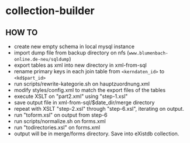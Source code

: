 # collection-builder

## HOW TO 
* create new empty schema in local mysql instance
* import dump file from backup directory on nfs (`www.blumenbach-online.de-neu/sqldump`)
* export tables as xml into new directory in xml-from-sql
* rename primary keys in each join table from `<kerndaten_id>` to `<kd$part_id>`
* run scripts/rewrite-kategorie.sh on hauptzuordnung.xml
* modify styles/config.xml to match the export files of the tables
* execute XSLT on "part2.xml" using "step-1.xsl"
* save output file in xml-from-sql/$date_dir/merge directory
* repeat with XSLT "step-2.xsl" through "step-6.xsl", iterating on output.
* run "toform.xsl" on output from step-6
* run scripts/normalize.sh on forms.xml
* run "todirectories.xsl" on forms.xml
* output will be in merge/forms directory.  Save into eXistdb collection.
